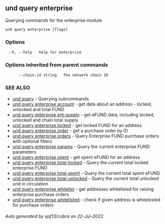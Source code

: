 ## und query enterprise

Querying commands for the enterprise module

```
und query enterprise [flags]
```

### Options

```
  -h, --help   help for enterprise
```

### Options inherited from parent commands

```
      --chain-id string   The network chain ID
```

### SEE ALSO

* [und query](und_query.md)	 - Querying subcommands
* [und query enterprise account](und_query_enterprise_account.md)	 - get data about an address - locked, unlocked and total FUND
* [und query enterprise ent-supply](und_query_enterprise_ent-supply.md)	 - get eFUND data, including locked, unlocked and chain total supply
* [und query enterprise locked](und_query_enterprise_locked.md)	 - get locked FUND for an address
* [und query enterprise order](und_query_enterprise_order.md)	 - get a purchase order by ID
* [und query enterprise orders](und_query_enterprise_orders.md)	 - Query Enterprise FUND purchase orders with optional filters
* [und query enterprise params](und_query_enterprise_params.md)	 - Query the current enterprise FUND parameters
* [und query enterprise spent](und_query_enterprise_spent.md)	 - get spent eFUND for an address
* [und query enterprise total-locked](und_query_enterprise_total-locked.md)	 - Query the current total locked enterprise FUND
* [und query enterprise total-spent](und_query_enterprise_total-spent.md)	 - Query the current total spent eFUND
* [und query enterprise total-unlocked](und_query_enterprise_total-unlocked.md)	 - Query the current total unlocked und in circulation
* [und query enterprise whitelist](und_query_enterprise_whitelist.md)	 - get addresses whitelisted for raising enterprise purchase orders
* [und query enterprise whitelisted](und_query_enterprise_whitelisted.md)	 - check if given address is whitelested for purchase orders

###### Auto generated by spf13/cobra on 22-Jul-2022
